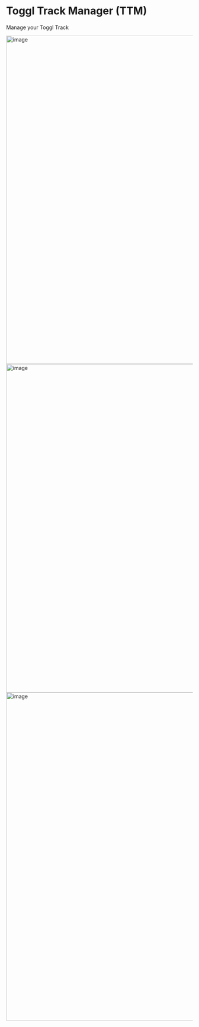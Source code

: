 # Toggl Track Manager (TTM)

Manage your Toggl Track

<img width="886" alt="image" src="https://github.com/rifatc/raycast-toggl-track-extension/assets/77101056/01c80159-7d5d-4329-b2f9-408bff5dd9c4">

<img width="886" alt="image" src="https://github.com/rifatc/raycast-toggl-track-extension/assets/77101056/4853f66d-2af3-4842-85c8-6d267722779d">

<img width="886" alt="image" src="https://github.com/rifatc/raycast-toggl-track-extension/assets/77101056/278aa6a5-c2db-4bf9-a73a-05d891a4d86b">
